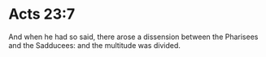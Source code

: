 # Acts 23:7

And when he had so said, there arose a dissension between the Pharisees and the Sadducees: and the multitude was divided.